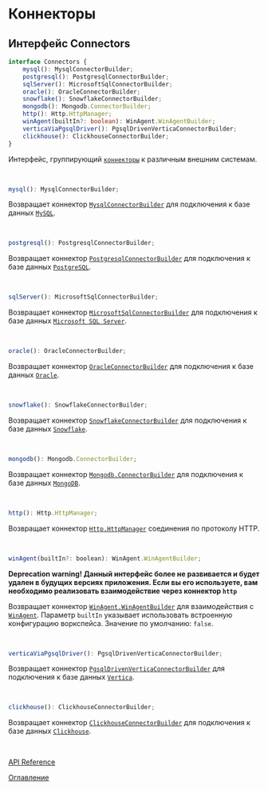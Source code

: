 # Коннекторы

## Интерфейс Connectors<a name="connectors"></a>
```ts
interface Connectors {
	mysql(): MysqlConnectorBuilder;
	postgresql(): PostgresqlConnectorBuilder;
	sqlServer(): MicrosoftSqlConnectorBuilder;
	oracle(): OracleConnectorBuilder;
	snowflake(): SnowflakeConnectorBuilder;
	mongodb(): Mongodb.ConnectorBuilder;
	http(): Http.HttpManager;
	winAgent(builtIn?: boolean): WinAgent.WinAgentBuilder;
	verticaViaPgsqlDriver(): PgsqlDrivenVerticaConnectorBuilder;
	clickhouse(): ClickhouseConnectorBuilder;
}
```
Интерфейс, группирующий [`коннекторы`](../appendix/glossary.md#connector) к различным внешним системам.

&nbsp;

```js
mysql(): MysqlConnectorBuilder;
```
Возвращает коннектор [`MysqlConnectorBuilder`](./relationalDB.md#mysql-connector-builder) для подключения к базе данных [`MySQL`](https://ru.wikipedia.org/wiki/MySQL).

&nbsp;

```js
postgresql(): PostgresqlConnectorBuilder;
```
Возвращает коннектор [`PostgresqlConnectorBuilder`](./relationalDB.md#postgresql-connector-builder) для подключения к базе данных [`PostgreSQL`](https://ru.wikipedia.org/wiki/PostgreSQL).

&nbsp;

```js
sqlServer(): MicrosoftSqlConnectorBuilder;
```
Возвращает коннектор [`MicrosoftSqlConnectorBuilder`](./relationalDB.md#microsoft-sql-connector-builder) для подключения к базе данных [`Microsoft SQL Server`](https://ru.wikipedia.org/wiki/Microsoft_SQL_Server).

&nbsp;

```js
oracle(): OracleConnectorBuilder;
```
Возвращает коннектор [`OracleConnectorBuilder`](./relationalDB.md#oracle-connector-builder) для подключения к базе данных [`Oracle`](https://ru.wikipedia.org/wiki/Oracle_Database).

&nbsp;

```js
snowflake(): SnowflakeConnectorBuilder;
```
Возвращает коннектор [`SnowflakeConnectorBuilder`](./relationalDB.md#snowflake-connector-builder) для подключения к базе данных [`Snowflake`](https://en.wikipedia.org/wiki/Snowflake_Inc%2E).

&nbsp;

```js
mongodb(): Mongodb.ConnectorBuilder;
```
Возвращает коннектор [`Mongodb.ConnectorBuilder`](./mongoDB.md#connector-builder) для подключения к базе данных [`MongoDB`](https://ru.wikipedia.org/wiki/MongoDB).

&nbsp;

```js
http(): Http.HttpManager;
```
Возвращает коннектор [`Http.HttpManager`](./http.md#http-manager) соединения по протоколу HTTP.

&nbsp;

```js
winAgent(builtIn?: boolean): WinAgent.WinAgentBuilder;
```

**Deprecation warning! Данный интерфейс более не развивается и будет удален в будущих версиях приложения. Если вы его используете, вам необходимо реализовать взаимодействие через коннектор `http`**

Возвращает коннектор [`WinAgent.WinAgentBuilder`](./winAgent.md#win-agent-builder) для взаимодействия с [`WinAgent`](./winAgent.md). Параметр `builtIn` указывает использовать встроенную конфигурацию воркспейса. Значение по умолчанию: `false`.

&nbsp;

```js
verticaViaPgsqlDriver(): PgsqlDrivenVerticaConnectorBuilder;
```
Возвращает коннектор [`PgsqlDrivenVerticaConnectorBuilder`](./relationalDB.md#vertica-connector-builder) для подключения к базе данных [`Vertica`](https://en.wikipedia.org/wiki/Vertica).

&nbsp;

```js
clickhouse(): ClickhouseConnectorBuilder;
```
Возвращает коннектор [`ClickhouseConnectorBuilder`](./clickhouse.md#clickhouse-connector-builder) для подключения к базе данных [`Clickhouse`](https://ru.wikipedia.org/wiki/ClickHouse).

&nbsp;

[API Reference](API.md)

[Оглавление](../README.md)
